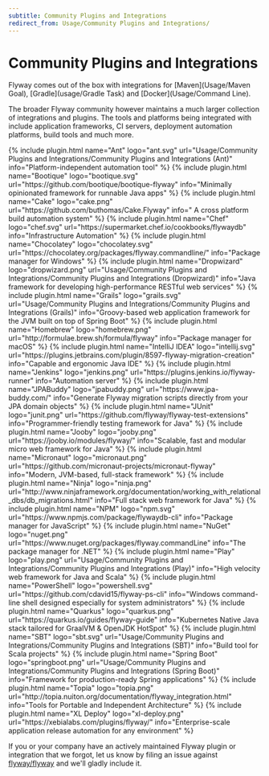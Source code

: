```yaml
---
subtitle: Community Plugins and Integrations
redirect_from: Usage/Community Plugins and Integrations/
---
```

# Community Plugins and Integrations

Flyway comes out of the box with integrations for [Maven](Usage/Maven Goal), [Gradle](usage/Gradle Task)
and [Docker](Usage/Command Line).

The broader Flyway community however maintains a much larger collection of integrations and plugins. The tools and
platforms being integrated with include application frameworks, CI servers, deployment automation platforms, build tools
and much more.

<div class="row">
    {% include plugin.html name="Ant" logo="ant.svg" url="Usage/Community Plugins and Integrations/Community Plugins and Integrations (Ant)" info="Platform-independent automation tool" %}
    {% include plugin.html name="Bootique" logo="bootique.svg" url="https://github.com/bootique/bootique-flyway" info="Minimally opinionated framework for runnable Java apps" %}
    {% include plugin.html name="Cake" logo="cake.png" url="https://github.com/buthomas/Cake.Flyway" info=" A cross platform build automation system" %}
    {% include plugin.html name="Chef" logo="chef.svg" url="https://supermarket.chef.io/cookbooks/flywaydb" info="Infrastructure Automation" %}
    {% include plugin.html name="Chocolatey" logo="chocolatey.svg" url="https://chocolatey.org/packages/flyway.commandline/" info="Package manager for Windows" %}
    {% include plugin.html name="Dropwizard" logo="dropwizard.png" url="Usage/Community Plugins and Integrations/Community Plugins and Integrations (Dropwizard)" info="Java framework for developing high-performance RESTful web services" %}
    {% include plugin.html name="Grails" logo="grails.svg" url="Usage/Community Plugins and Integrations/Community Plugins and Integrations (Grails)" info="Groovy-based web application framework for the JVM built on top of Spring Boot" %}
    {% include plugin.html name="Homebrew" logo="homebrew.png" url="http://formulae.brew.sh/formula/flyway" info="Package manager for macOS" %}
    {% include plugin.html name="IntelliJ IDEA" logo="intellij.svg" url="https://plugins.jetbrains.com/plugin/8597-flyway-migration-creation" info="Capable and ergonomic Java IDE" %}
    {% include plugin.html name="Jenkins" logo="jenkins.png" url="https://plugins.jenkins.io/flyway-runner" info="Automation server" %}
    {% include plugin.html name="JPABuddy" logo="jpabuddy.png" url="https://www.jpa-buddy.com/" info="Generate Flyway migration scripts directly from your JPA domain objects" %}
    {% include plugin.html name="JUnit" logo="junit.png" url="https://github.com/flyway/flyway-test-extensions" info="Programmer-friendly testing framework for Java" %}
    {% include plugin.html name="Jooby" logo="jooby.png" url="https://jooby.io/modules/flyway/" info="Scalable, fast and modular micro web framework for Java" %}
    {% include plugin.html name="Micronaut" logo="micronaut.png" url="https://github.com/micronaut-projects/micronaut-flyway" info="Modern, JVM-based, full-stack framework" %}
    {% include plugin.html name="Ninja" logo="ninja.png" url="http://www.ninjaframework.org/documentation/working_with_relational_dbs/db_migrations.html" info="Full stack web framework for Java" %}
    {% include plugin.html name="NPM" logo="npm.svg" url="https://www.npmjs.com/package/flywaydb-cli" info="Package manager for JavaScript" %}
    {% include plugin.html name="NuGet" logo="nuget.png" url="https://www.nuget.org/packages/flyway.commandLine" info="The package manager for .NET" %}
    {% include plugin.html name="Play" logo="play.png" url="Usage/Community Plugins and Integrations/Community Plugins and Integrations (Play)" info="High velocity web framework for Java and Scala" %}
    {% include plugin.html name="PowerShell" logo="powershell.svg" url="https://github.com/cdavid15/flyway-ps-cli" info="Windows command-line shell designed especially for system administrators" %}
    {% include plugin.html name="Quarkus" logo="quarkus.png" url="https://quarkus.io/guides/flyway-guide" info="Kubernetes Native Java stack tailored for GraalVM & OpenJDK HotSpot" %}
    {% include plugin.html name="SBT" logo="sbt.svg" url="Usage/Community Plugins and Integrations/Community Plugins and Integrations (SBT)" info="Build tool for Scala projects" %}
    {% include plugin.html name="Spring Boot" logo="springboot.png" url="Usage/Community Plugins and Integrations/Community Plugins and Integrations (Spring Boot)" info="Framework for production-ready Spring applications" %}
    {% include plugin.html name="Topia" logo="topia.png" url="http://topia.nuiton.org/documentation/flyway_integration.html" info="Tools for Portable and Independent Architecture" %}
    {% include plugin.html name="XL Deploy" logo="xl-deploy.png" url="https://xebialabs.com/plugins/flyway/" info="Enterprise-scale application release automation for any environment" %}
</div>

If you or your company have an actively maintained Flyway plugin or integration that we forgot, let us know by filing an issue against
[flyway/flyway](https://github.com/flyway/flyway) and we'll gladly include it.
